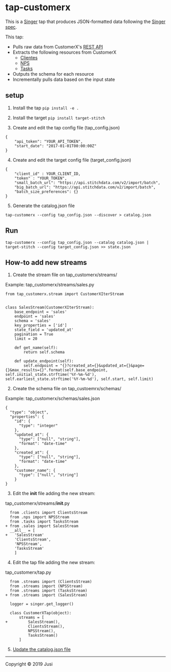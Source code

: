 # tap-customerx

This is a [Singer](https://singer.io) tap that produces JSON-formatted data following the [Singer spec](https://github.com/singer-io/getting-started/blob/master/SPEC.md).

This tap:
- Pulls raw data from CustomerX's [REST API](https://doc.api.customerx.com.br/?version=latest)
- Extracts the following resources from CustomerX
  - [Clientes](https://doc.api.customerx.com.br/?version=latest#a0803301-389b-45d5-a77b-43d413e7534b)
  - [NPS](https://doc.api.customerx.com.br/?version=latest#4655df85-aae7-47c8-a7d4-4def0494c956)
  - [Tasks](https://doc.api.customerx.com.br/?version=latest#a5412030-4ace-4ded-8e90-95ccc4f1725b)
- Outputs the schema for each resource
- Incrementally pulls data based on the input state

## setup

1. Install the tap
`pip install -e .`

2. Install the target
`pip install target-stitch`

3. Create and edit the tap config file (tap_config.json)
```
{
    "api_token": "YOUR_API_TOKEN",
    "start_date": "2017-01-01T00:00:00Z"
}
```

4. Create and edit the target config file (target_config.json)
```
{
    "client_id" : YOUR_CLIENT_ID,
    "token" : "YOUR_TOKEN",
    "small_batch_url": "https://api.stitchdata.com/v2/import/batch",
    "big_batch_url": "https://api.stitchdata.com/v2/import/batch",
    "batch_size_preferences": {}
}
```

5. Generate the catalog.json file
```
tap-customerx --config tap_config.json --discover > catalog.json
```


## Run
`tap-customerx --config tap_config.json --catalog catalog.json | target-stitch --config target_config.json >> state.json`

## How-to add new streams
1. Create the stream file on tap_customerx/streams/

Example: tap_customerx/streams/sales.py

```
from tap_customerx.stream import CustomerXIterStream


class SalesStream(CustomerXIterStream):
    base_endpoint = 'sales'
    endpoint = 'sales'
    schema = 'sales'
    key_properties = ['id']
    state_field = 'updated_at'
    pagination = True
    limit = 20

    def get_name(self):
        return self.schema

    def update_endpoint(self):
        self.endpoint = "{}?created_at={}&updated_at={}&page={}&max_results={}".format(self.base_endpoint, self.initial_state.strftime('%Y-%m-%d'), self.earliest_state.strftime('%Y-%m-%d'), self.start, self.limit)
```

2. Create the schema file on tap_custoemrx/schemas/

Example: tap_customerx/schemas/sales.json
```
{
  "type": "object",
  "properties": {
    "id": {
      "type": "integer"
    },
    "updated_at": {
      "type": ["null", "string"],
      "format": "date-time"
    },
    "created_at": {
      "type": ["null", "string"],
      "format": "date-time"
    },
    "customer_name": {
      "type": ["null", "string"]
    }
}
```

3. Edit the __init__ file adding the new stream:

tap_customerx/streams/__init__.py

```
  from .clients import ClientsStream
  from .nps import NPSStream
  from .tasks import TasksStream
+ from .sales import SalesStream
  __all__ = [
+   'SalesStream'
    'ClientsStream',
    'NPSStream',
    'TasksStream'
    ]
```

4. Edit the tap file adding the new stream:

tap_customerx/tap.py

```
  from .streams import (ClientsStream)
  from .streams import (NPSStream)
  from .streams import (TasksStream)
+ from .streams import (SalesStream)

  logger = singer.get_logger()

  class CustomerXTap(object):
      streams = [
+         SalesStream(),
          ClientsStream(),
          NPSStream(),
          TasksStream()
      ]

```

5. [Update the catalog.json file](#setup)

---

Copyright &copy; 2019 Jusi
